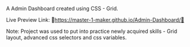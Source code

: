 A Admin Dashboard created using CSS - Grid. 

Live Preview Link: 📍https://master-1-maker.github.io/Admin-Dashboard/📍

Note:
Project was used to put into practice newly acquired skills - Grid layout, advanced css selectors and css variables.
